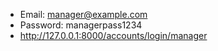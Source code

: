 - Email: manager@example.com
- Password: managerpass1234
- http://127.0.0.1:8000/accounts/login/manager